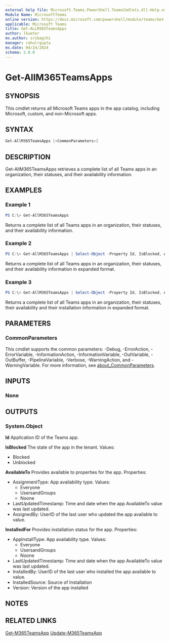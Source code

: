 ```yaml
---
external help file: Microsoft.Teams.PowerShell.TeamsCmdlets.dll-Help.xml
Module Name: MicrosoftTeams
online version: https://docs.microsoft.com/powershell/module/teams/Get-ALLM365TeamsApps
applicable: Microsoft Teams
title: Get-ALLM365TeamsApps
author: lkueter
ms.author: sribagchi
manager: rahulrgupta
ms.date: 04/24/2024
schema: 2.0.0
---
```


# Get-AllM365TeamsApps

## SYNOPSIS

This cmdlet returns all Microsoft Teams apps in the app catalog, including Microsoft, custom, and non-Microsoft apps.

## SYNTAX

```powershell
Get-AllM365TeamsApps [<CommonParameters>]
```

## DESCRIPTION

Get-AllM365TeamsApps retrieves a complete list of all Teams apps in an organization, their statuses, and their availability information.

## EXAMPLES

### Example 1

```powershell
PS C:\> Get-AllM365TeamsApps
```

Returns a complete list of all Teams apps in an organization, their statuses, and their availability information.

### Example 2

```powershell
PS C:\> Get-AllM365TeamsApps | Select-Object -Property Id, IsBlocked, AvailableTo -ExpandProperty AvailableTo
```

Returns a complete list of all Teams apps in an organization, their statuses, and their availability information in expanded format.

### Example 3

```powershell
PS C:\> Get-AllM365TeamsApps | Select-Object -Property Id, IsBlocked, AvailableTo, InstalledFor -ExpandProperty InstalledFor
```

Returns a complete list of all Teams apps in an organization, their statuses, their availability and their installation information in expanded format.

## PARAMETERS

### CommonParameters

This cmdlet supports the common parameters: -Debug, -ErrorAction, -ErrorVariable, -InformationAction, -InformationVariable, -OutVariable, -OutBuffer, -PipelineVariable, -Verbose, -WarningAction, and -WarningVariable. For more information, see [about_CommonParameters](http://go.microsoft.com/fwlink/?LinkID=113216).

## INPUTS

### None

## OUTPUTS

### System.Object

**Id**
Application ID of the Teams app.

**IsBlocked**
The state of the app in the tenant.
Values:

- Blocked
- Unblocked

**AvailableTo**
Provides available to properties for the app.
Properties:

- AssignmentType: App availability type.
  Values:
  - Everyone
  - UsersandGroups
  - Noone
- LastUpdatedTimestamp: Time and date when the app AvailableTo value was last updated.
- AssignedBy: UserID of the last user who updated the app available to value.

**InstalledFor**
Provides installation status for the app.
Properties:

- AppInstallType: App availability type.
  Values:
  - Everyone
  - UsersandGroups
  - Noone
- LastUpdatedTimestamp: Time and date when the app AvailableTo value was last updated.
- InstalledBy: UserID of the last user who installed the app available to value.
- InstalledSource: Source of Installation
- Version: Version of the app installed

## NOTES

## RELATED LINKS

[Get-M365TeamsApp](https://learn.microsoft.com/powershell/module/teams/get-m365teamsapp)
[Update-M365TeamsApp](https://learn.microsoft.com/powershell/module/teams/get-m365teamsapp)
